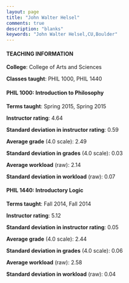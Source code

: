 ```yaml
---
layout: page
title: "John Walter Helsel" 
comments: true
description: "blanks"
keywords: "John Walter Helsel,CU,Boulder"
---
```

<head>
<script src="https://ajax.googleapis.com/ajax/libs/jquery/2.1.3/jquery.min.js"></script>
<script src="https://dl.dropboxusercontent.com/s/pc42nxpaw1ea4o9/highcharts.js?dl=0"></script>
<!-- <script src="../assets/js/highcharts.js"></script> -->
<style type="text/css">@font-face {
	font-family: "Bebas Neue";
	src: url(https://www.filehosting.org/file/details/544349/BebasNeue Regular.otf) format("opentype");
	}
	h1.Bebas { 
		font-family: "Bebas Neue", Verdana, Tahoma;
	}
</style>
</head>
	   
#### TEACHING INFORMATION

**College**: College of Arts and Sciences

**Classes taught**: PHIL 1000, PHIL 1440

#### PHIL 1000: Introduction to Philosophy

**Terms taught**: Spring 2015, Spring 2015

**Instructor rating**: 4.64

**Standard deviation in instructor rating**: 0.59

**Average grade** (4.0 scale): 2.49

**Standard deviation in grades** (4.0 scale): 0.03

**Average workload** (raw): 2.14

**Standard deviation in workload** (raw): 0.07

#### PHIL 1440: Introductory Logic

**Terms taught**: Fall 2014, Fall 2014

**Instructor rating**: 5.12

**Standard deviation in instructor rating**: 0.05

**Average grade** (4.0 scale): 2.44

**Standard deviation in grades** (4.0 scale): 0.06

**Average workload** (raw): 2.58

**Standard deviation in workload** (raw): 0.04

